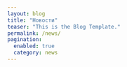 ```yaml
---
layout: blog
title: "Новости"
teaser: "This is the Blog Template."
permalink: /news/
pagination:
  enabled: true
  category: news
---
```

